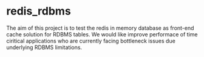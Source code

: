 # redis_rdbms
The aim of this project is to test the redis in memory database as front-end cache solution for RDBMS tables.  We would like improve performace of time ciritical applications who are currently facing bottleneck issues due underlying RDBMS limitations.
